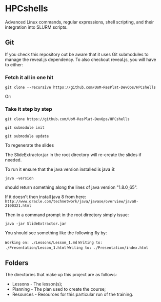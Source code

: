 # HPCshells
Advanced Linux commands, regular expressions, shell scripting, and their integration into SLURM scripts.

## Git

If you check this repository out be aware that it uses Git submodules to manage the reveal.js dependency. To also checkout reveal.js, you will have to either:

### Fetch it all in one hit
`git clone --recursive https://github.com/UoM-ResPlat-DevOps/HPCshells`

Or:

### Take it step by step

`git clone https://github.com/UoM-ResPlat-DevOps/HPCshells`   

`git submodule init`    

`git submodule update`   


To regenerate the slides

The SlideExtractor.jar in the root directory will re-create the slides if needed.

To run it ensure that the java version installed is java 8:

`java -version`

should return something along the lines of java version "1.8.0_65".

If it doesn't then install java 8 from here: `http://www.oracle.com/technetwork/java/javase/overview/java8-2100321.html`

Then in a command prompt in the root directory simply issue:

`java -jar SlideExtractor.jar`

You should see something like the following fly by:

`Working on: ./Lessons/Lesson_1.md`
`Writing to: ./Presentation/Lesson_1.html`
`Writing to: ./Presentation/index.html`

## Folders

The directories that make up this project are as follows:

* Lessons - The lesson(s);
* Planning - The plan used to create the course;
* Resources - Resources for this particular run of the training.


